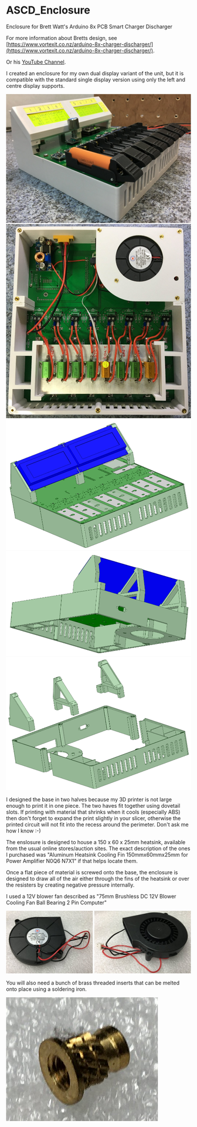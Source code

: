 # ASCD_Enclosure
Enclosure for Brett Watt's Arduino 8x PCB Smart Charger Discharger

For more information about Bretts design, see [https://www.vortexit.co.nz/arduino-8x-charger-discharger/](https://www.vortexit.co.nz/arduino-8x-charger-discharger/).

Or his [YouTube Channel](https://www.youtube.com/channel/UC3F60pBuzm2kRsHjqQOAO9Q).

I created an enclosure for my own dual display variant of the unit, but it is compatible with the standard single display version using only the left and centre display supports.

![](https://github.com/watts-on-root/ASCD_Enclosure/blob/master/Images/8ch_Tester3.JPG)
![](Images/8ch_Tester1.JPG)
![](Images/Cad_Front.png)
![](Images/Cad_Rear.png)
![](Images/Cad_Exploded.png)

I designed the base in two halves because my 3D printer is not large enough to print it in one piece.  The two haves fit together using dovetail slots.  If printing with material that shrinks when it cools (especially ABS) then don't forget to expand the print slightly in your slicer, otherwise the printed circuit will not fit into the recess around the perimeter. Don't ask me how I know :-)

The enslosure is designed to house a 150 x 60 x 25mm heatsink, available from the usual online stores/auction sites. The exact description of the ones I purchased was "Aluminum Heatsink Cooling Fin 150mmx60mmx25mm for Power Amplifier N0Q6 N7X1" if that helps locate them.

Once a flat piece of material is screwed onto the base, the enclosure is designed to draw all of the air either through the fins of the heatsink or over the resisters by creating negative pressure internally.

I used a 12V blower fan described as "75mm Brushless DC 12V Blower Cooling Fan Ball Bearing 2 Pin Computer"

![](Images/Fan.jpg)

You will also need a bunch of brass threaded inserts that can be melted onto place using a soldering iron.

![](Images/M3_Insert.jpg)

